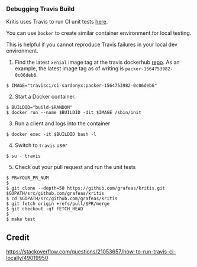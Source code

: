 ### Debugging Travis Build

Kritis uses Travis to run CI unit tests [here](https://travis-ci.org/grafeas/kritis).

You can use `Docker` to create similar container environment for local testing.

This is helpful if you cannot reproduce Travis failures in your local dev environment.


1. Find the latest `xenial` image tag at the travis dockerhub [repo](https://hub.docker.com/r/travisci/ci-sardonyx/tags). 
As an example, the latest image tag as of writing is `packer-1564753982-0c06deb6`.

```shell
$ IMAGE="travisci/ci-sardonyx:packer-1564753982-0c06deb6"
```
2. Start a Docker container.

```shell
$ BUILDID="build-$RANDOM"
$ docker run --name $BUILDID -dit $IMAGE /sbin/init
```

3. Run a client and logs into the container
```shell
$ docker exec -it $BUILDID bash -l
```

4. Switch to `travis` user
```shell
$ su - travis
```

5. Check out your pull request and run the unit tests

```shell
$ PR=YOUR_PR_NUM
$
$ git clone --depth=50 https://github.com/grafeas/kritis.git $GOPATH/src/github.com/grafeas/kritis
$ cd $GOPATH/src/github.com/grafeas/kritis
$ git fetch origin +refs/pull/$PR/merge
$ git checkout -qf FETCH_HEAD
$ 
$ make test
```

## Credit
https://stackoverflow.com/questions/21053657/how-to-run-travis-ci-locally/49019950
